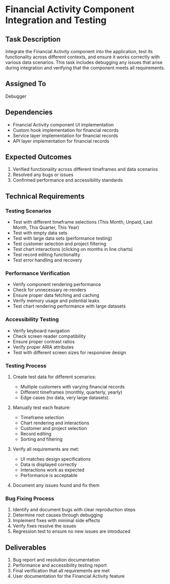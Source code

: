 # Financial Activity Component Integration and Testing

## Task Description
Integrate the Financial Activity component into the application, test its functionality across different contexts, and ensure it works correctly with various data scenarios. This task includes debugging any issues that arise during integration and verifying that the component meets all requirements.

## Assigned To
Debugger

## Dependencies
- Financial Activity component UI implementation
- Custom hook implementation for financial records
- Service layer implementation for financial records
- API layer implementation for financial records

## Expected Outcomes
1. Verified functionality across different timeframes and data scenarios
2. Resolved any bugs or issues
3. Confirmed performance and accessibility standards

## Technical Requirements

### Testing Scenarios
- Test with different timeframe selections (This Month, Unpaid, Last Month, This Quarter, This Year)
- Test with empty data sets
- Test with large data sets (performance testing)
- Test customer selection and project filtering
- Test chart interactions (clicking on months in line charts)
- Test record editing functionality
- Test error handling and recovery

### Performance Verification
- Verify component rendering performance
- Check for unnecessary re-renders
- Ensure proper data fetching and caching
- Verify memory usage and potential leaks
- Test chart rendering performance with large datasets

### Accessibility Testing
- Verify keyboard navigation
- Check screen reader compatibility
- Ensure proper contrast ratios
- Verify proper ARIA attributes
- Test with different screen sizes for responsive design

### Testing Process
1. Create test data for different scenarios:
   - Multiple customers with varying financial records
   - Different timeframes (monthly, quarterly, yearly)
   - Edge cases (no data, very large datasets)

2. Manually test each feature:
   - Timeframe selection
   - Chart rendering and interactions
   - Customer and project selection
   - Record editing
   - Sorting and filtering

3. Verify all requirements are met:
   - UI matches design specifications
   - Data is displayed correctly
   - Interactions work as expected
   - Performance is acceptable

4. Document any issues found and fix them

### Bug Fixing Process
1. Identify and document bugs with clear reproduction steps
2. Determine root causes through debugging
3. Implement fixes with minimal side effects
4. Verify fixes resolve the issues
5. Regression test to ensure no new issues are introduced

## Deliverables
1. Bug report and resolution documentation
2. Performance and accessibility testing report
3. Final verification that all requirements are met
4. User documentation for the Financial Activity feature
